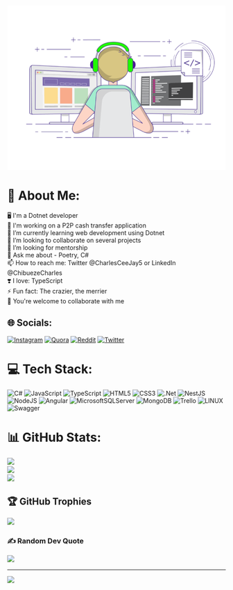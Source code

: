 ![Alt text](image.gif "Title")
# 💫 About Me:
🖥️ I'm a Dotnet developer<br>🔭 I'm working on a P2P cash transfer application<br>🌱 I’m currently learning web development using Dotnet<br>👯 I’m looking to collaborate on several projects<br>🤔 I’m looking for mentorship<br>💬 Ask me about - Poetry, C#<br>📫 How to reach me: Twitter @CharlesCeeJay5 or LinkedIn @ChibuezeCharles<br>❣️ I love: TypeScript<br>⚡ Fun fact: The crazier, the merrier<br>🤗 You're welcome to collaborate with me


## 🌐 Socials:
[![Instagram](https://img.shields.io/badge/Instagram-%23E4405F.svg?logo=Instagram&logoColor=white)](https://instagram.com/admiral_cee) [![Quora](https://img.shields.io/badge/Quora-%23B92B27.svg?logo=Quora&logoColor=white)](https://quora.com/profile/Charles-Jay-15) [![Reddit](https://img.shields.io/badge/Reddit-%23FF4500.svg?logo=Reddit&logoColor=white)](https://reddit.com/user/DaGrimProgrammer) [![Twitter](https://img.shields.io/badge/Twitter-%231DA1F2.svg?logo=Twitter&logoColor=white)](https://twitter.com/CharlesCeeJay5) 

# 💻 Tech Stack:
![C#](https://img.shields.io/badge/c%23-%23239120.svg?style=plastic&logo=c-sharp&logoColor=white) ![JavaScript](https://img.shields.io/badge/javascript-%23323330.svg?style=plastic&logo=javascript&logoColor=%23F7DF1E) ![TypeScript](https://img.shields.io/badge/typescript-%23007ACC.svg?style=plastic&logo=typescript&logoColor=white) ![HTML5](https://img.shields.io/badge/html5-%23E34F26.svg?style=plastic&logo=html5&logoColor=white) ![CSS3](https://img.shields.io/badge/css3-%231572B6.svg?style=plastic&logo=css3&logoColor=white) ![.Net](https://img.shields.io/badge/.NET-5C2D91?style=plastic&logo=.net&logoColor=white) ![NestJS](https://img.shields.io/badge/nestjs-%23E0234E.svg?style=plastic&logo=nestjs&logoColor=white) ![NodeJS](https://img.shields.io/badge/node.js-6DA55F?style=plastic&logo=node.js&logoColor=white) ![Angular](https://img.shields.io/badge/angular-%23DD0031.svg?style=plastic&logo=angular&logoColor=white) ![MicrosoftSQLServer](https://img.shields.io/badge/Microsoft%20SQL%20Sever-CC2927?style=plastic&logo=microsoft%20sql%20server&logoColor=white) ![MongoDB](https://img.shields.io/badge/MongoDB-%234ea94b.svg?style=plastic&logo=mongodb&logoColor=white) ![Trello](https://img.shields.io/badge/Trello-%23026AA7.svg?style=plastic&logo=Trello&logoColor=white) ![LINUX](https://img.shields.io/badge/Linux-FCC624?style=plastic&logo=linux&logoColor=black) ![Swagger](https://img.shields.io/badge/-Swagger-%23Clojure?style=plastic&logo=swagger&logoColor=white)
# 📊 GitHub Stats:
![](https://github-readme-stats.vercel.app/api?username=Charles-04&theme=dark&hide_border=false&include_all_commits=true&count_private=true)<br/>
![](https://github-readme-streak-stats.herokuapp.com/?user=Charles-04&theme=dark&hide_border=false)<br/>
![](https://github-readme-stats.vercel.app/api/top-langs/?username=Charles-04&theme=dark&hide_border=false&include_all_commits=true&count_private=true&layout=compact)

## 🏆 GitHub Trophies
![](https://github-profile-trophy.vercel.app/?username=Charles-04&theme=radical&no-frame=false&no-bg=false&margin-w=4)

### ✍️ Random Dev Quote
![](https://quotes-github-readme.vercel.app/api?type=horizontal&theme=radical)

---
[![](https://visitcount.itsvg.in/api?id=Charles-04&icon=7&color=8)](https://visitcount.itsvg.in)

<!-- Proudly created with GPRM ( https://gprm.itsvg.in ) -->
